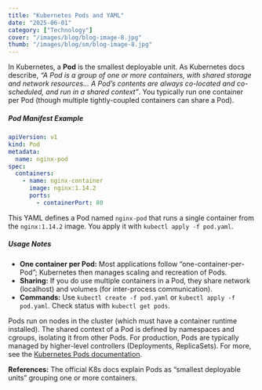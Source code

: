 ```yaml
---
title: "Kubernetes Pods and YAML"
date: "2025-06-01"
category: ["Technology"]
cover: "/images/blog/blog-image-8.jpg"
thumb: "/images/blog/sm/blog-image-8.jpg"
---
```


In Kubernetes, a **Pod** is the smallest deployable unit. As Kubernetes docs describe, _“A Pod is a group of one or more containers, with shared storage and network resources... A Pod’s contents are always co-located and co-scheduled, and run in a shared context”_. You typically run one container per Pod (though multiple tightly-coupled containers can share a Pod).

##### Pod Manifest Example

```yaml
apiVersion: v1
kind: Pod
metadata:
  name: nginx-pod
spec:
  containers:
    - name: nginx-container
      image: nginx:1.14.2
      ports:
        - containerPort: 80
```

This YAML defines a Pod named `nginx-pod` that runs a single container from the `nginx:1.14.2` image. You apply it with `kubectl apply -f pod.yaml`.

##### Usage Notes

- **One container per Pod:** Most applications follow “one-container-per-Pod”; Kubernetes then manages scaling and recreation of Pods.
- **Sharing:** If you do use multiple containers in a Pod, they share network (localhost) and volumes (for inter-process communication).
- **Commands:** Use `kubectl create -f pod.yaml` or `kubectl apply -f pod.yaml`. Check status with `kubectl get pods`.

Pods run on nodes in the cluster (which must have a container runtime installed). The shared context of a Pod is defined by namespaces and cgroups, isolating it from other Pods. For production, Pods are typically managed by higher-level controllers (Deployments, ReplicaSets). For more, see the [Kubernetes Pods documentation](https://kubernetes.io/docs/concepts/workloads/pods/).

**References:** The official K8s docs explain Pods as “smallest deployable units” grouping one or more containers.
